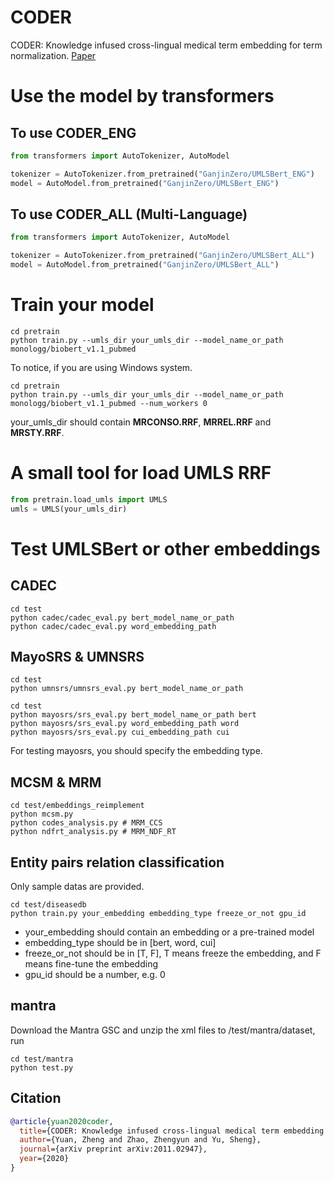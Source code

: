 # CODER
CODER: Knowledge infused cross-lingual medical term embedding for term normalization. [Paper](http://arxiv.org/abs/2011.02947)

# Use the model by transformers

## To use CODER_ENG
```python
from transformers import AutoTokenizer, AutoModel

tokenizer = AutoTokenizer.from_pretrained("GanjinZero/UMLSBert_ENG")
model = AutoModel.from_pretrained("GanjinZero/UMLSBert_ENG")
```

## To use CODER_ALL (Multi-Language)
```python
from transformers import AutoTokenizer, AutoModel

tokenizer = AutoTokenizer.from_pretrained("GanjinZero/UMLSBert_ALL")
model = AutoModel.from_pretrained("GanjinZero/UMLSBert_ALL")
```

# Train your model
```shell
cd pretrain
python train.py --umls_dir your_umls_dir --model_name_or_path monologg/biobert_v1.1_pubmed
```
To notice, if you are using Windows system.
```shell
cd pretrain
python train.py --umls_dir your_umls_dir --model_name_or_path monologg/biobert_v1.1_pubmed --num_workers 0
```
your_umls_dir should contain **MRCONSO.RRF**, **MRREL.RRF** and **MRSTY.RRF**.

# A small tool for load UMLS RRF

```python
from pretrain.load_umls import UMLS
umls = UMLS(your_umls_dir)
```

# Test UMLSBert or other embeddings
## CADEC
```shell
cd test
python cadec/cadec_eval.py bert_model_name_or_path
python cadec/cadec_eval.py word_embedding_path
```

## MayoSRS & UMNSRS
```shell
cd test
python umnsrs/umnsrs_eval.py bert_model_name_or_path
```

```shell
cd test
python mayosrs/srs_eval.py bert_model_name_or_path bert
python mayosrs/srs_eval.py word_embedding_path word
python mayosrs/srs_eval.py cui_embedding_path cui
```
For testing mayosrs, you should specify the embedding type.

## MCSM & MRM
```shell
cd test/embeddings_reimplement
python mcsm.py
python codes_analysis.py # MRM_CCS
python ndfrt_analysis.py # MRM_NDF_RT
```

## Entity pairs relation classification
Only sample datas are provided.
```shell
cd test/diseasedb
python train.py your_embedding embedding_type freeze_or_not gpu_id
```
- your_embedding should contain an embedding or a pre-trained model
- embedding_type should be in [bert, word, cui]
- freeze_or_not should be in [T, F], T means freeze the embedding, and F means fine-tune the embedding
- gpu_id should be a number, e.g. 0

## mantra
Download the Mantra GSC and unzip the xml files to /test/mantra/dataset, run
```
cd test/mantra
python test.py
```

## Citation
```bibtex
@article{yuan2020coder,
  title={CODER: Knowledge infused cross-lingual medical term embedding for term normalization},
  author={Yuan, Zheng and Zhao, Zhengyun and Yu, Sheng},
  journal={arXiv preprint arXiv:2011.02947},
  year={2020}
}
```
